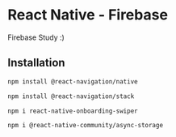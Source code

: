 # React Native - Firebase

Firebase Study :)

## Installation

```bash
npm install @react-navigation/native
```

```bash
npm install @react-navigation/stack
```

```bash
npm i react-native-onboarding-swiper
```

```bash
npm i @react-native-community/async-storage
```
